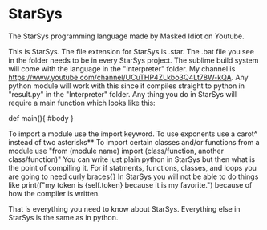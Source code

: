 # StarSys
The StarSys programming language made by Masked Idiot on Youtube.

This is StarSys.
The file extension for StarSys is .star.
The .bat file you see in the folder needs to be in every StarSys project.
The sublime build system will come with the language in the "Interpreter" folder.
My channel is https://www.youtube.com/channel/UCuTHP4ZLkbo3Q4Lt78W-kQA.
Any python module will work with this since it compiles straight to python in "result.py" in the "Interpreter" folder.
Any thing you do in StarSys will require a main function which looks like this:

def main(){
	#body
}

To import a module use the import keyword.
To use exponents use a carot^ instead of two asterisks**
To import certain classes and/or functions from a module use "from (module name) import (class/function, another class/function)"
You can write just plain python in StarSys but then what is the point of compiling it.
For if statments, functions, classes, and loops you are going to need curly braces{}
In StarSys you will not be able to do things like print(f"my token is {self.token} because it is my favorite.") because of how the compiler is written.

That is everything you need to know about StarSys.
Everything else in StarSys is the same as in python.
